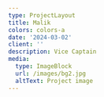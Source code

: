 ```yaml
---
type: ProjectLayout
title: Malik
colors: colors-a
date: '2024-03-02'
client: ''
description: Vice Captain
media:
  type: ImageBlock
  url: /images/bg2.jpg
  altText: Project image
---
```

